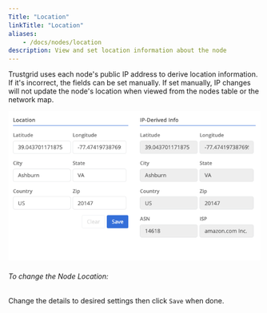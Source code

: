 ```yaml
---
Title: "Location"
linkTitle: "Location"
aliases: 
    - /docs/nodes/location
description: View and set location information about the node
---
```


Trustgrid uses each node's public IP address to derive location information. If it's incorrect, the fields can be set manually. If set manually, IP changes will not update the node's location when viewed from the nodes table or the network map.

![img](node-location.png)

###### To change the Node Location:
Change the details to desired settings then click `Save` when done.
